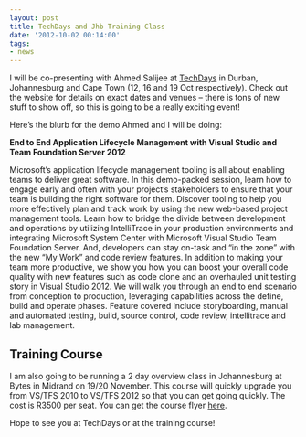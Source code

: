 ```yaml
---
layout: post
title: TechDays and Jhb Training Class
date: '2012-10-02 00:14:00'
tags:
- news
---
```


I will be co-presenting with Ahmed Salijee at [TechDays](http://www.microsoft.com/southafrica/techdays/Home.aspx) in Durban, Johannesburg and Cape Town (12, 16 and 19 Oct respectively). Check out the website for details on exact dates and venues – there is tons of new stuff to show off, so this is going to be a really exciting event!

Here’s the blurb for the demo Ahmed and I will be doing:

**End to End Application Lifecycle Management with Visual Studio and Team Foundation Server 2012**

Microsoft’s application lifecycle management tooling is all about enabling teams to deliver great software. In this demo-packed session, learn how to engage early and often with your project’s stakeholders to ensure that your team is building the right software for them. Discover tooling to help you more effectively plan and track work by using the new web-based project management tools. Learn how to bridge the divide between development and operations by utilizing IntelliTrace in your production environments and integrating Microsoft System Center with Microsoft Visual Studio Team Foundation Server. And, developers can stay on-task and “in the zone” with the new “My Work” and code review features. In addition to making your team more productive, we show you how you can boost your overall code quality with new features such as code clone and an overhauled unit testing story in Visual Studio 2012. We will walk you through an end to end scenario from conception to production, leveraging capabilities across the define, build and operate phases. Feature covered include storyboarding, manual and automated testing, build, source control, code review, intellitrace and lab management.

## Training Course

I am also going to be running a 2 day overview class in Johannesburg at Bytes in Midrand on 19/20 November. This course will quickly upgrade you from VS/TFS 2010 to VS/TFS 2012 so that you can get going quickly. The cost is R3500 per seat. You can get the course flyer [here](http://sdrv.ms/STrGoG).

Hope to see you at TechDays or at the training course!

